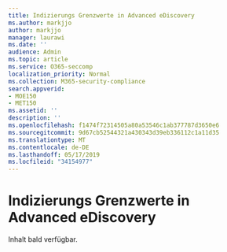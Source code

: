 ```yaml
---
title: Indizierungs Grenzwerte in Advanced eDiscovery
ms.author: markjjo
author: markjjo
manager: laurawi
ms.date: ''
audience: Admin
ms.topic: article
ms.service: O365-seccomp
localization_priority: Normal
ms.collection: M365-security-compliance
search.appverid:
- MOE150
- MET150
ms.assetid: ''
description: ''
ms.openlocfilehash: f1474f72314505a80a53546c1ab377787d3650e6
ms.sourcegitcommit: 9d67cb52544321a430343d39eb336112c1a11d35
ms.translationtype: MT
ms.contentlocale: de-DE
ms.lasthandoff: 05/17/2019
ms.locfileid: "34154977"
---
```

# <a name="indexing-limits-in-advanced-ediscovery"></a>Indizierungs Grenzwerte in Advanced eDiscovery

Inhalt bald verfügbar.
